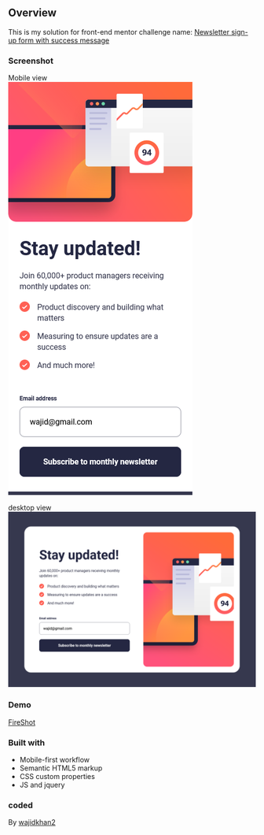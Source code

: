 ## Overview
This is my solution for front-end mentor challenge name: [Newsletter sign-up form with success message](https://www.frontendmentor.io/challenges/newsletter-signup-form-with-success-message-3FC1AZbNrv)

### Screenshot
Mobile view\
![](./Screenshots/mobile.png)

desktop view\
![](./Screenshots/desktop.png)

### Demo
[FireShot](https://getfireshot.com/)

### Built with
- Mobile-first workflow
- Semantic HTML5 markup
- CSS custom properties
- JS and jquery

### coded 
By [wajidkhan2](https://github.com/wajidkhan2)